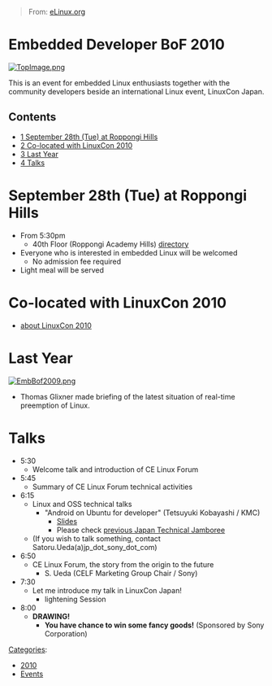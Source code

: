 > From: [eLinux.org](http://eLinux.org/Embedded_Developer_BoF_2010 "http://eLinux.org/Embedded_Developer_BoF_2010")


# Embedded Developer BoF 2010



[![TopImage.png](http://eLinux.org/images/5/53/TopImage.png)](http://eLinux.org/File:TopImage.png)

This is an event for embedded Linux enthusiasts together with the
community developers beside an international Linux event, LinuxCon
Japan.

## Contents

-   [1 September 28th (Tue) at Roppongi
    Hills](#september-28th-tue-at-roppongi-hills)
-   [2 Co-located with LinuxCon 2010](#co-located-with-linuxcon-2010)
-   [3 Last Year](#last-year)
-   [4 Talks](#talks)

# September 28th (Tue) at Roppongi Hills

-   From 5:30pm
    -   40th Floor (Roppongi Academy Hills)
        [directory](http://www.academyhills.com/aboutus/map.html)
-   Everyone who is interested in embedded Linux will be welcomed
    -   No admission fee required
-   Light meal will be served

# Co-located with LinuxCon 2010

-   [about LinuxCon
    2010](http://events.linuxfoundation.org/events/linuxcon-japan)

# Last Year

[![EmbBof2009.png](http://eLinux.org/images/a/a7/EmbBof2009.png)](http://eLinux.org/File:EmbBof2009.png)

-   Thomas Glixner made briefing of the latest situation of real-time
    preemption of Linux.

# Talks

-   5:30
    -   Welcome talk and introduction of CE Linux Forum
-   5:45
    -   Summary of CE Linux Forum technical activities
-   6:15
    -   Linux and OSS technical talks
        -   "Android on Ubuntu for developer" (Tetsuyuki Kobayashi /
            KMC)
            -   [Slides](http://www.slideshare.net/tetsu.koba/android-on-ubuntu-for-developer)
            -   Please check [previous Japan Technical
                Jamboree](http://elinux.org/Japan_Technical_Jamboree_34)
    -   (If you wish to talk something, contact
        Satoru.Ueda(a)jp\_dot\_sony\_dot\_com)
-   6:50
    -   CE Linux Forum, the story from the origin to the future
        -   S. Ueda (CELF Marketing Group Chair / Sony)
-   7:30
    -   Let me introduce my talk in LinuxCon Japan!
        -   lightening Session
-   8:00
    -   **DRAWING!**
        -   **You have chance to win some fancy goods!** (Sponsored by
            Sony Corporation)


[Categories](http://eLinux.org/Special:Categories "Special:Categories"):

-   [2010](http://eLinux.org/Category:2010 "Category:2010")
-   [Events](http://eLinux.org/Category:Events "Category:Events")

